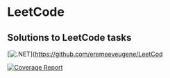 # LeetCode

## Solutions to LeetCode tasks

[![.NET](https://github.com/eremeeveugene/LeetCode/actions/workflows/dotnet.yml/badge.svg)](https://github.com/eremeeveugene/LeetCod

[![Coverage Report](https://img.shields.io/badge/coverage-report-blue)](https://eremeeveugene.github.io/leetcode/)
